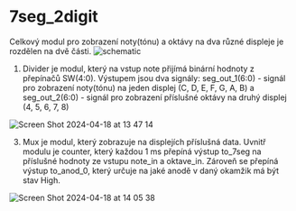 # 7seg_2digit

Celkový modul pro zobrazení noty(tónu) a oktávy na dva různé displeje je rozdělen na dvě části.
![schematic](https://github.com/TheThingx/VHDL-projekt-PWM-Based_Tone_Generator/assets/56256388/4ba61591-c801-479b-9980-7d7fd30eee4c)


1. Divider je modul, který na vstup note přijímá binární hodnoty z přepínačů SW(4:0). Výstupem jsou dva signály:
seg_out_1(6:0) - signál pro zobrazení noty(tónu) na jeden displej (C, D, E, F, G, A, B) a 
seg_out_2(6:0) - signál pro zobrazení příslušné oktávy na druhý displej (4, 5, 6, 7, 8)

![Screen Shot 2024-04-18 at 13 47 14](https://github.com/TheThingx/VHDL-projekt-PWM-Based_Tone_Generator/assets/56256388/95876134-b717-4f65-b602-4d5207149802)

3. Mux je modul, který zobrazuje na displejích příslušná data.
Uvnitř modulu je counter, který každou 1 ms přepíná výstup to_7seg na příslušné hodnoty ze vstupu note_in a oktave_in.
Zároveň se přepíná výstup to_anod_0, který určuje na jaké anodě v daný okamžik má být stav High. 

![Screen Shot 2024-04-18 at 14 05 38](https://github.com/TheThingx/VHDL-projekt-PWM-Based_Tone_Generator/assets/56256388/847064c7-a91c-4121-8c58-baa9b5bee514)

